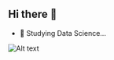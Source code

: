 ## Hi there 👋


- 🌱 Studying Data Science...


![Alt text](https://spotify-recently-played-readme.vercel.app/api?user=qkoi3o0oqybzwf6ja5hvtzw5m&width={width})

  
<!--
**Strixyl/Strixyl** is a ✨ _special_ ✨ repository because its `README.md` (this file) appears on your GitHub profile.

Here are some ideas to get you started:


- 🌱 Currently learning Data Science...

-->

